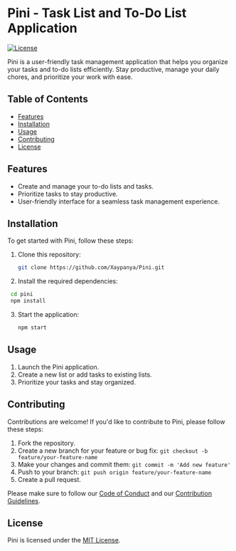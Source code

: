 # Pini - Task List and To-Do List Application

[![License](https://img.shields.io/badge/license-MIT-blue.svg)](LICENSE)

Pini is a user-friendly task management application that helps you organize your tasks and to-do lists efficiently. Stay productive, manage your daily chores, and prioritize your work with ease.

## Table of Contents

- [Features](#features)
- [Installation](#installation)
- [Usage](#usage)
- [Contributing](#contributing)
- [License](#license)

## Features

- Create and manage your to-do lists and tasks.
- Prioritize tasks to stay productive.
- User-friendly interface for a seamless task management experience.

## Installation

To get started with Pini, follow these steps:

1. Clone this repository:
   ```bash
   git clone https://github.com/Xaypanya/Pini.git
   ```
2. Install the required dependencies:
  ```bash
   cd pini
   npm install
  ```
3. Start the application:
    ```bash
    npm start
    ```

## Usage

1. Launch the Pini application.
2. Create a new list or add tasks to existing lists.
3. Prioritize your tasks and stay organized.

## Contributing

Contributions are welcome! If you'd like to contribute to Pini, please follow these steps:

1. Fork the repository.
2. Create a new branch for your feature or bug fix: `git checkout -b feature/your-feature-name`
3. Make your changes and commit them: `git commit -m 'Add new feature'`
4. Push to your branch: `git push origin feature/your-feature-name`
5. Create a pull request.

Please make sure to follow our [Code of Conduct](CODE_OF_CONDUCT.md) and our [Contribution Guidelines](CONTRIBUTING.md).

## License

Pini is licensed under the [MIT License](LICENSE).